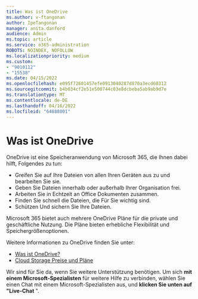 ```yaml
---
title: Was ist OneDrive
ms.author: v-ftangonan
author: IpeTangonan
manager: anita.danford
audience: Admin
ms.topic: article
ms.service: o365-administration
ROBOTS: NOINDEX, NOFOLLOW
ms.localizationpriority: medium
ms.custom:
- "9010112"
- "15538"
ms.date: 04/15/2022
ms.openlocfilehash: e095f72601457efe0913040287d870a3ecd60312
ms.sourcegitcommit: b4b034cf2e51e500744c03e8dcbeba5ab9ab9d7e
ms.translationtype: MT
ms.contentlocale: de-DE
ms.lasthandoff: 04/16/2022
ms.locfileid: "64888001"
---
```

# <a name="what-is-onedrive"></a>Was ist OneDrive

OneDrive ist eine Speicheranwendung von Microsoft 365, die Ihnen dabei hilft, Folgendes zu tun:

- Greifen Sie auf Ihre Dateien von allen Ihren Geräten aus zu und bearbeiten Sie sie.
- Geben Sie Dateien innerhalb oder außerhalb Ihrer Organisation frei.
- Arbeiten Sie in Echtzeit an Office Dokumenten zusammen.
- Finden Sie schnell die Dateien, die Für Sie wichtig sind.
- Schützen Und sichern Sie Ihre Dateien.

Microsoft 365 bietet auch mehrere OneDrive Pläne für die private und geschäftliche Nutzung. Die Pläne bieten erhebliche Flexibilität und Speichergrößenoptionen.

Weitere Informationen zu OneDrive finden Sie unter:

- [Was ist OneDrive?](https://support.microsoft.com/office/what-is-onedrive-work-or-school-10f5c3fd-b0f6-40e2-9059-04735ffe01b7)
- [Cloud Storage Preise und Pläne](https://www.microsoft.com/microsoft-365/onedrive/compare-onedrive-plans)

Wir sind für Sie da, wenn Sie weitere Unterstützung benötigen. Um sich **mit einem Microsoft-Spezialisten** für weitere Hilfe zu verbinden, wählen Sie einen Chat mit einem Microsoft-Spezialisten aus, und **klicken Sie unten auf "Live-Chat** ".

